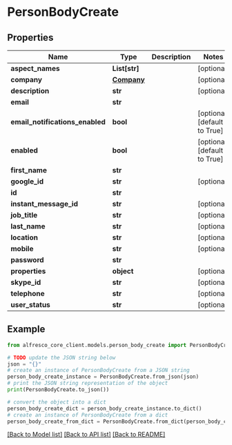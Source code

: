 # PersonBodyCreate


## Properties

Name | Type | Description | Notes
------------ | ------------- | ------------- | -------------
**aspect_names** | **List[str]** |  | [optional] 
**company** | [**Company**](Company.md) |  | [optional] 
**description** | **str** |  | [optional] 
**email** | **str** |  | 
**email_notifications_enabled** | **bool** |  | [optional] [default to True]
**enabled** | **bool** |  | [optional] [default to True]
**first_name** | **str** |  | 
**google_id** | **str** |  | [optional] 
**id** | **str** |  | 
**instant_message_id** | **str** |  | [optional] 
**job_title** | **str** |  | [optional] 
**last_name** | **str** |  | [optional] 
**location** | **str** |  | [optional] 
**mobile** | **str** |  | [optional] 
**password** | **str** |  | 
**properties** | **object** |  | [optional] 
**skype_id** | **str** |  | [optional] 
**telephone** | **str** |  | [optional] 
**user_status** | **str** |  | [optional] 

## Example

```python
from alfresco_core_client.models.person_body_create import PersonBodyCreate

# TODO update the JSON string below
json = "{}"
# create an instance of PersonBodyCreate from a JSON string
person_body_create_instance = PersonBodyCreate.from_json(json)
# print the JSON string representation of the object
print(PersonBodyCreate.to_json())

# convert the object into a dict
person_body_create_dict = person_body_create_instance.to_dict()
# create an instance of PersonBodyCreate from a dict
person_body_create_from_dict = PersonBodyCreate.from_dict(person_body_create_dict)
```
[[Back to Model list]](../README.md#documentation-for-models) [[Back to API list]](../README.md#documentation-for-api-endpoints) [[Back to README]](../README.md)


